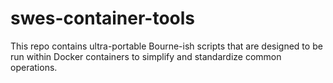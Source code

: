 # swes-container-tools

This repo contains ultra-portable Bourne-ish scripts that are designed to be
run within Docker containers to simplify and standardize common operations.


